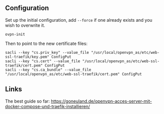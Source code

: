 
## Configuration
Set up the initial configuration, add `--force` if one already exists and you wish to overwrite it.
```shell
ovpn-init
```

Then to point to the new certificate files:
```shell
sacli --key "cs.priv_key" --value_file "/usr/local/openvpn_as/etc/web-ssl-traefik/key.pem" ConfigPut
sacli --key "cs.cert" --value_file "/usr/local/openvpn_as/etc/web-ssl-traefik/cert.pem" ConfigPut
sacli --key "cs.ca_bundle" --value_file "/usr/local/openvpn_as/etc/web-ssl-traefik/cert.pem" ConfigPut
```

## Links
The best guide so far: https://goneuland.de/openvpn-acces-server-mit-docker-compose-und-traefik-installieren/

